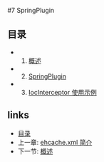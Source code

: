#7 SpringPlugin

## 目录
   * 1. [概述](7.1.md)
   * 2. [SpringPlugin](7.2.md)
   * 3. [IocInterceptor 使用示例](7.3.md)
## links
   * [目录](<preface.md>)
   * 上一章: [ehcache.xml 简介](<6.5.md>)
   * 下一节: [概述](<7.1.md>)

